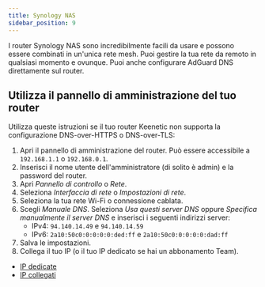 ```yaml
---
title: Synology NAS
sidebar_position: 9
---
```


I router Synology NAS sono incredibilmente facili da usare e possono essere combinati in un'unica rete mesh. Puoi gestire la tua rete da remoto in qualsiasi momento e ovunque. Puoi anche configurare AdGuard DNS direttamente sul router.

## Utilizza il pannello di amministrazione del tuo router

Utilizza queste istruzioni se il tuo router Keenetic non supporta la configurazione DNS-over-HTTPS o DNS-over-TLS:

1. Apri il pannello di amministrazione del router. Può essere accessibile a `192.168.1.1` o `192.168.0.1`.
2. Inserisci il nome utente dell'amministratore (di solito è admin) e la password del router.
3. Apri _Pannello di controllo_ o _Rete_.
4. Seleziona _Interfaccia di rete_ o _Impostazioni di rete_.
5. Seleziona la tua rete Wi-Fi o connessione cablata.
6. Scegli _Manuale DNS_. Seleziona _Usa questi server DNS_ oppure _Specifica manualmente il server DNS_ e inserisci i seguenti indirizzi server:
   - IPv4: `94.140.14.49` e `94.140.14.59`
   - IPv6: `2a10:50c0:0:0:0:0:ded:ff` e `2a10:50c0:0:0:0:0:dad:ff`
7. Salva le impostazioni.
8. Collega il tuo IP (o il tuo IP dedicato se hai un abbonamento Team).

- [IP dedicate](/private-dns/connect-devices/other-options/dedicated-ip.md)
- [IP collegati](private-dns/connect-devices/other-options/linked-ip.md)

